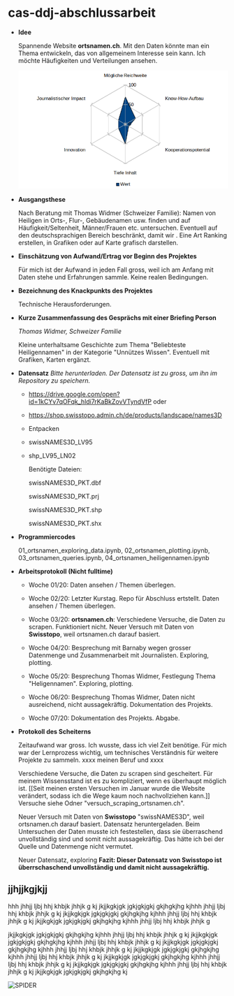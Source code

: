 # cas-ddj-abschlussarbeit

* **Idee**

  Spannende Website **ortsnamen.ch**. Mit den Daten könnte man ein Thema entwickeln, das von allgemeinem Interesse sein kann. Ich möchte Häufigkeiten und Verteilungen ansehen. 

  ![ ](spider.png)
  
* **Ausgangsthese**
  
  Nach Beratung mit Thomas Widmer (Schweizer Familie): Namen von Heiligen in Orts-, Flur-, Gebäudenamen usw. finden und auf Häufigkeit/Seltenheit, Männer/Frauen etc. untersuchen. Eventuell auf den deutschsprachigen Bereich beschränkt, damit wir . Eine Art Ranking erstellen, in Grafiken oder auf Karte grafisch darstellen.
  
* **Einschätzung von Aufwand/Ertrag vor Beginn des Projektes**
  
  Für mich ist der Aufwand in jeden Fall gross, weil ich am Anfang mit Daten stehe und Erfahrungen sammle. Keine realen Bedingungen.
  
* **Bezeichnung des Knackpunkts des Projektes**
  
  Technische Herausforderungen. 
  
* **Kurze Zusammenfassung des Gesprächs mit einer Briefing Person**
  
  _Thomas Widmer, Schweizer Familie_
  
  Kleine unterhaltsame Geschichte zum Thema "Beliebteste Heiligennamen" in der Kategorie "Unnützes Wissen". Eventuell mit Grafiken, Karten ergänzt.
  
* **Datensatz** 
    _Bitte herunterladen. Der Datensatz ist zu gross, um ihn im Repository zu speichern._
    
  * https://drive.google.com/open?id=1kCYv7qOFqk_hldi7rKaBkZovVTyndVfP oder
    
  * https://shop.swisstopo.admin.ch/de/products/landscape/names3D
  
  * Entpacken
  
  * swissNAMES3D_LV95
  
  * shp_LV95_LN02
  
      Benötigte Dateien:
  
      swissNAMES3D_PKT.dbf
  
      swissNAMES3D_PKT.prj
  
      swissNAMES3D_PKT.shp
  
      swissNAMES3D_PKT.shx
  
  
* **Programmiercodes** 

  01_ortsnamen_exploring_data.ipynb, 02_ortsnamen_plotting.ipynb, 03_ortsnamen_queries.ipynb, 04_ortsnamen_heiligennamen.ipynb

* **Arbeitsprotokoll (Nicht fulltime)**
  
  * Woche 01/20: Daten ansehen / Themen überlegen.
  
  * Woche 02/20: Letzter Kurstag. Repo für Abschluss ertstellt. Daten ansehen / Themen überlegen.
  
  * Woche 03/20: **ortsnamen.ch**: Verschiedene Versuche, die Daten zu scrapen. Funktioniert nicht. Neuer Versuch mit Daten von **Swisstopo**, weil ortsnamen.ch darauf basiert.
  
  * Woche 04/20: Besprechung mit Barnaby wegen grosser Datenmenge und Zusammenarbeit mit Journalisten. Exploring, plotting.
  
  * Woche 05/20: Besprechung Thomas Widmer, Festlegung Thema "Heligennamen". Exploring, plotting.
  
  * Woche 06/20: Besprechung Thomas Widmer, Daten nicht ausreichend, nicht aussagekräftig. Dokumentation des Projekts.
  
  * Woche 07/20: Dokumentation des Projekts. Abgabe.

  
* **Protokoll des Scheiterns**

  Zeitaufwand war gross. Ich wusste, dass ich viel Zeit benötige. Für mich war der Lernprozess wichtig, um technisches Verständnis für weitere Projekte zu sammeln. xxxx meinen Beruf und xxxx
  
  Verschiedene Versuche, die Daten zu scrapen sind gescheitert. Für meinem Wissensstand ist es zu kompliziert, wenn es überhaupt möglich ist. [[Seit meinen ersten Versuchen im Januar wurde die Website verändert, sodass ich die Wege kaum noch nachvollziehen kann.]] Versuche siehe Odner "versuch_scraping_ortsnamen.ch".
   
   Neuer Versuch mit Daten von **Swisstopo** "swissNAMES3D", weil ortsnamen.ch darauf basiert. Datensatz heruntergeladen. Beim Untersuchen der Daten musste ich festestellen, dass sie überraschend unvollständig sind und somit nicht aussagekräftig. Das hätte ich bei der Quelle und Datenmenge nicht vermutet.
  
 
  Neuer Datensatz, exploring
  **Fazit: Dieser Datensatz von Swisstopo ist überrschaschend unvollständig und damit nicht aussagekräftig.**
  
  
  
  
## jjhjjkgjkjj

hhh jhhjj ljbj hhj khbjk jhhjk g kj jkjjkgkjgk jgkjgkjgkj gkjhgkjhg kjhhh jhhjj ljbj hhj khbjk jhhjk g kj jkjjkgkjgk jgkjgkjgkj gkjhgkjhg kjhhh jhhjj ljbj hhj khbjk jhhjk g kj jkjjkgkjgk jgkjgkjgkj gkjhgkjhg kjhhh jhhjj ljbj hhj khbjk jhhjk g 

jkjjkgkjgk jgkjgkjgkj gkjhgkjhg kjhhh jhhjj ljbj hhj khbjk jhhjk g kj jkjjkgkjgk jgkjgkjgkj gkjhgkjhg kjhhh jhhjj ljbj hhj khbjk jhhjk g kj jkjjkgkjgk jgkjgkjgkj gkjhgkjhg kjhhh jhhjj ljbj hhj khbjk jhhjk g kj jkjjkgkjgk jgkjgkjgkj gkjhgkjhg kjhhh jhhjj ljbj hhj khbjk jhhjk g kj jkjjkgkjgk jgkjgkjgkj gkjhgkjhg kjhhh jhhjj ljbj hhj khbjk jhhjk g kj jkjjkgkjgk jgkjgkjgkj gkjhgkjhg kjhhh jhhjj ljbj hhj khbjk jhhjk g kj jkjjkgkjgk jgkjgkjgkj gkjhgkjhg kj




![SPIDER](screenshots/picturename)

